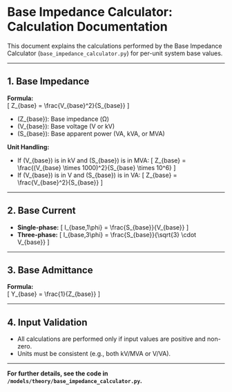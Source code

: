 # Base Impedance Calculator: Calculation Documentation

This document explains the calculations performed by the Base Impedance Calculator (`base_impedance_calculator.py`) for per-unit system base values.

---

## 1. Base Impedance

**Formula:**  
\[
Z_{base} = \frac{V_{base}^2}{S_{base}}
\]

- \(Z_{base}\): Base impedance (Ω)
- \(V_{base}\): Base voltage (V or kV)
- \(S_{base}\): Base apparent power (VA, kVA, or MVA)

**Unit Handling:**
- If \(V_{base}\) is in kV and \(S_{base}\) is in MVA:
  \[
  Z_{base} = \frac{(V_{base} \times 1000)^2}{S_{base} \times 10^6}
  \]
- If \(V_{base}\) is in V and \(S_{base}\) is in VA:
  \[
  Z_{base} = \frac{V_{base}^2}{S_{base}}
  \]

---

## 2. Base Current

- **Single-phase:**
  \[
  I_{base,1\phi} = \frac{S_{base}}{V_{base}}
  \]
- **Three-phase:**
  \[
  I_{base,3\phi} = \frac{S_{base}}{\sqrt{3} \cdot V_{base}}
  \]

---

## 3. Base Admittance

**Formula:**  
\[
Y_{base} = \frac{1}{Z_{base}}
\]

---

## 4. Input Validation

- All calculations are performed only if input values are positive and non-zero.
- Units must be consistent (e.g., both kV/MVA or V/VA).

---

**For further details, see the code in `/models/theory/base_impedance_calculator.py`.**
